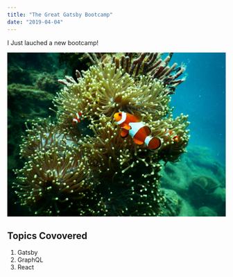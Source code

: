 ```yaml
---
title: "The Great Gatsby Bootcamp"
date: "2019-04-04"
---
```


I Just lauched a new bootcamp!

![Clown](./clown-fish.jpg)

## Topics Covovered

1. Gatsby
2. GraphQL
3. React
